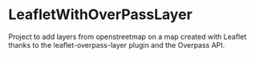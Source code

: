 # LeafletWithOverPassLayer
Project to add layers from openstreetmap on a map created with Leaflet thanks to the leaflet-overpass-layer plugin and the Overpass API.
